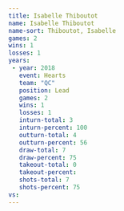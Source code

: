 ```yaml
---
title: Isabelle Thiboutot
name: Isabelle Thiboutot
name-sort: Thiboutot, Isabelle
games: 2
wins: 1
losses: 1
years:
 - year: 2018
   event: Hearts
   team: "QC"
   position: Lead
   games: 2
   wins: 1
   losses: 1
   inturn-total: 3
   inturn-percent: 100
   outturn-total: 4
   outturn-percent: 56
   draw-total: 7
   draw-percent: 75
   takeout-total: 0
   takeout-percent:
   shots-total: 7
   shots-percent: 75
vs:
---
```

